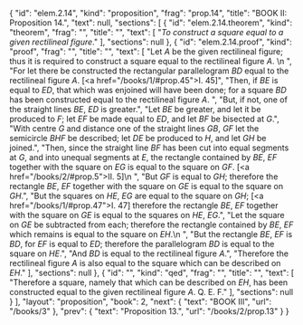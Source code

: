 {
  "id": "elem.2.14",
  "kind": "proposition",
  "frag": "prop.14",
  "title": "BOOK II: Proposition 14.",
  "text": null,
  "sections": [
    {
      "id": "elem.2.14.theorem",
      "kind": "theorem",
      "frag": "",
      "title": "",
      "text": [
        "<var>To construct a square equal to a given rectilineal figure</var>."
      ],
      "sections": null
    },
    {
      "id": "elem.2.14.proof",
      "kind": "proof",
      "frag": "",
      "title": "",
      "text": [
        "Let <var>A</var> be the given rectilineal figure; thus it is required to construct a square equal to the rectilineal figure <var>A</var>. \n       ",
        "For let there be constructed the rectangular parallelogram <var>BD</var> equal to the rectilineal figure <var>A</var>. [<a href=\"/books/1/#prop.45\">I. 45</a>]",
        "Then, if <var>BE</var> is equal to <var>ED</var>, that which was enjoined will have been done; for a square <var>BD</var> has been constructed equal to the rectilineal figure <var>A</var>. ",
        "But, if not, one of the straight lines <var>BE</var>, <var>ED</var> is greater.",
        "Let <var>BE</var> be greater, and let it be produced to <var>F</var>; let <var>EF</var> be made equal to <var>ED</var>, and let <var>BF</var> be bisected at <var>G</var>.",
        "With centre <var>G</var> and distance one of the straight lines <var>GB</var>, <var>GF</var> let the semicircle <var>BHF</var> be described; let <var>DE</var> be produced to <var>H</var>, and let <var>GH</var> be joined.",
        "Then, since the straight line <var>BF</var> has been cut into equal segments at <var>G</var>, and into unequal segments at <var>E</var>, the rectangle contained by <var>BE</var>, <var>EF</var> together with the square on <var>EG</var> is equal to the square on <var>GF</var>. [<a href=\"/books/2/#prop.5\">II. 5</a>]\n       ",
        "But <var>GF</var> is equal to <var>GH</var>; therefore the rectangle <var>BE</var>, <var>EF</var> together with the square on <var>GE</var> is equal to the square on <var>GH</var>.",
        "But the squares on <var>HE</var>, <var>EG</var> are equal to the square on <var>GH</var>; [<a href=\"/books/1/#prop.47\">I. 47</a>] therefore the rectangle <var>BE</var>, <var>EF</var> together with the square on <var>GE</var> is equal to the squares on <var>HE</var>, <var>EG</var>.",
        "Let the square on <var>GE</var> be subtracted from each; therefore the rectangle contained by <var>BE</var>, <var>EF</var> which remains is equal to the square on <var>EH</var>.\n       ",
        "But the rectangle <var>BE</var>, <var>EF</var> is <var>BD</var>, for <var>EF</var> is equal to <var>ED</var>; therefore the parallelogram <var>BD</var> is equal to the square on <var>HE</var>.",
        "And <var>BD</var> is equal to the rectilineal figure <var>A</var>.",
        "Therefore the rectilineal figure <var>A</var> is also equal to the square which can be described on <var>EH</var>."
      ],
      "sections": null
    },
    {
      "id": "",
      "kind": "qed",
      "frag": "",
      "title": "",
      "text": [
        "Therefore a square, namely that which can be described on <var>EH</var>, has been constructed equal to the given rectilineal figure <var>A</var>. Q. E. F."
      ],
      "sections": null
    }
  ],
  "layout": "proposition",
  "book": 2,
  "next": {
    "text": "BOOK III",
    "url": "/books/3"
  },
  "prev": {
    "text": "Proposition 13.",
    "url": "/books/2/prop.13"
  }
}
